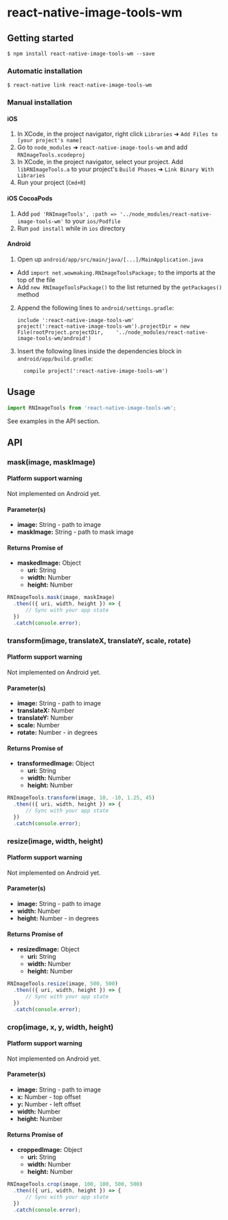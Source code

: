 # react-native-image-tools-wm

## Getting started

`$ npm install react-native-image-tools-wm --save`

### Automatic installation

`$ react-native link react-native-image-tools-wm`

### Manual installation

#### iOS

1. In XCode, in the project navigator, right click `Libraries` ➜ `Add Files to [your project's name]`
2. Go to `node_modules` ➜ `react-native-image-tools-wm` and add `RNImageTools.xcodeproj`
3. In XCode, in the project navigator, select your project. Add `libRNImageTools.a` to your project's `Build Phases` ➜ `Link Binary With Libraries`
4. Run your project (`Cmd+R`)

#### iOS CocoaPods
1. Add `pod 'RNImageTools', :path => '../node_modules/react-native-image-tools-wm'` to your `ios/Podfile`
2. Run `pod install` while in `ios` directory

#### Android

1. Open up `android/app/src/main/java/[...]/MainApplication.java`

- Add `import net.wowmaking.RNImageToolsPackage;` to the imports at the top of the file
- Add `new RNImageToolsPackage()` to the list returned by the `getPackages()` method

2. Append the following lines to `android/settings.gradle`:
   ```
   include ':react-native-image-tools-wm'
   project(':react-native-image-tools-wm').projectDir = new File(rootProject.projectDir, 	'../node_modules/react-native-image-tools-wm/android')
   ```
3. Insert the following lines inside the dependencies block in `android/app/build.gradle`:
   ```
     compile project(':react-native-image-tools-wm')
   ```
## Usage

```javascript
import RNImageTools from 'react-native-image-tools-wm';
```
See examples in the API section.

## API
### mask(image, maskImage)
#### Platform support warning
Not implemented on Android yet.
#### Parameter(s)
* **image:** String - path to image
* **maskImage:** String - path to mask image
#### Returns Promise of
* **maskedImage:** Object 
    * **uri:** String
    * **width:** Number
    * **height:** Number
```javascript
RNImageTools.mask(image, maskImage)
  .then(({ uri, width, height }) => {
      // Sync with your app state
  })
  .catch(console.error);
```


### transform(image, translateX, translateY, scale, rotate)
#### Platform support warning
Not implemented on Android yet.
#### Parameter(s)
* **image:** String - path to image
* **translateX:** Number
* **translateY:** Number
* **scale:** Number
* **rotate:** Number - in degrees
#### Returns Promise of
* **transformedImage:** Object 
    * **uri:** String
    * **width:** Number
    * **height:** Number
```javascript
RNImageTools.transform(image, 10, -10, 1.25, 45)
  .then(({ uri, width, height }) => {
      // Sync with your app state
  })
  .catch(console.error);
```


### resize(image, width, height)
#### Platform support warning
Not implemented on Android yet.
#### Parameter(s)
* **image:** String - path to image
* **width:** Number
* **height:** Number - in degrees
#### Returns Promise of
* **resizedImage:** Object 
    * **uri:** String
    * **width:** Number
    * **height:** Number
```javascript
RNImageTools.resize(image, 500, 500)
  .then(({ uri, width, height }) => {
      // Sync with your app state
  })
  .catch(console.error);
```


### crop(image, x, y, width, height)
#### Platform support warning
Not implemented on Android yet.
#### Parameter(s)
* **image:** String - path to image
* **x:** Number - top offset
* **y:** Number - left offset
* **width:** Number
* **height:** Number
#### Returns Promise of
* **croppedImage:** Object 
    * **uri:** String
    * **width:** Number
    * **height:** Number
```javascript
RNImageTools.crop(image, 100, 100, 500, 500)
  .then(({ uri, width, height }) => {
      // Sync with your app state
  })
  .catch(console.error);
```